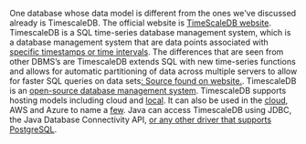 One database whose data model is different from the ones we've discussed already is TimescaleDB. The official website is [TimeScaleDB website](https://www.timescale.com/?utm_source=timescaledb-paid&utm_medium=google-search&utm_campaign=brand-2022&utm_content=homepage&utm_term=timescaledb&utm_term=timescaledb&utm_campaign=%5BGrowth%5D+Brand&utm_source=adwords&utm_medium=ppc&hsa_acc=9017398448&hsa_cam=17990015160&hsa_grp=141555979882&hsa_ad=651034365787&hsa_src=g&hsa_tgt=kwd-784674248539&hsa_kw=timescaledb&hsa_mt=p&hsa_net=adwords&hsa_ver=3&gclid=Cj0KCQjw8qmhBhClARIsANAtbodA3cgzoLklCcts8GHQJMyquLmyRq_EnLyB7Liru-J-UD85V33rX_UaAkWBEALw_wcB). TimescaleDB is a SQL time-series database management system, which is a database management system that are data points associated with [specific timestamps or time intervals](https://hazelcast.com/glossary/time-series-database/). The differences that are seen from other DBMS’s are TimescaleDB extends SQL with new time-series functions and allows for automatic partitioning of data across multiple servers to allow for faster SQL queries on data sets[: Source found on website.](https://www.timescale.com/?utm_source=timescaledb-paid&utm_medium=google-search&utm_campaign=brand-2022&utm_content=homepage&utm_term=timescaledb&utm_term=timescaledb&utm_campaign=%5BGrowth%5D+Brand&utm_source=adwords&utm_medium=ppc&hsa_acc=9017398448&hsa_cam=17990015160&hsa_grp=141555979882&hsa_ad=651034365787&hsa_src=g&hsa_tgt=kwd-784674248539&hsa_kw=timescaledb&hsa_mt=p&hsa_net=adwords&hsa_ver=3&gclid=Cj0KCQjw8qmhBhClARIsANAtbodA3cgzoLklCcts8GHQJMyquLmyRq_EnLyB7Liru-J-UD85V33rX_UaAkWBEALw_wcB). TimescaleDB is an [open-source database management system](https://towardsdatascience.com/the-landscape-of-timeseries-databases-95cd7f7ee64d). TimescaleDB supports hosting models including cloud and [local](https://docs.timescale.com/use-timescale/latest/connecting/dbeaver/). It can also be used in the [cloud](https://www.timescale.com/cloud?utm_source=timescaledb-paid&utm_medium=google-search&utm_campaign=sitelinks&utm_content=timescale-cloud-page&utm_term=timescale%20database&utm_campaign=%5BGrowth%5D+Non-Brand+-+Landing+Pages&utm_source=adwords&utm_medium=ppc&hsa_acc=9017398448&hsa_cam=19348979903&hsa_grp=145044412535&hsa_ad=642422062513&hsa_src=g&hsa_tgt=kwd-476284331005&hsa_kw=timescale%20database&hsa_mt=b&hsa_net=adwords&hsa_ver=3&gclid=Cj0KCQjw8qmhBhClARIsANAtbodxyLovDXMjxNWq68oDMgoA0xEgUuQeuFc7_yYciPPqdFr20KHTE0UaAgt7EALw_wcB), AWS and Azure to name a [few](https://www.timescale.com/blog/timescale-cloud-first-fully-managed-time-series-database-service-runs-on-aws-gcp-azure/). Java can access TimescaleDB using JDBC, the Java Database Connectivity API, [or any other driver that supports PostgreSQL](https://docs.timescale.com/quick-start/latest/java/).
